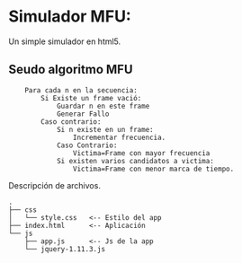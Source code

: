 Simulador MFU:
====================================
Un simple simulador en html5.

Seudo algoritmo MFU
-----------------------------------------

		Para cada n en la secuencia:
			Si Existe un frame vació:
				Guardar n en este frame
				Generar Fallo
			Caso contrario:
				Si n existe en un frame:
					Incrementar frecuencia.
				Caso Contrario:
					Victima=Frame con mayor frecuencia
				Si existen varios candidatos a victima:
					Victima=Frame con menor marca de tiempo.
 

Descripción de archivos.

	.
	├── css
	│   └── style.css	<-- Estilo del app
	├── index.html		<-- Aplicación
	└── js
		├── app.js		<-- Js de la app
		└── jquery-1.11.3.js
